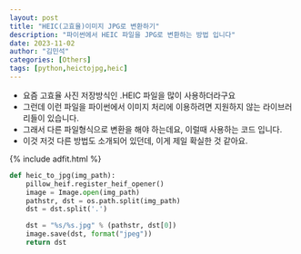 ```yaml
---
layout: post
title: "HEIC(고효율)이미지 JPG로 변환하기"
description: "파이썬에서 HEIC 파일을 JPG로 변환하는 방법 입니다"
date: 2023-11-02
author: "김민석"
categories: [Others]
tags: [python,heictojpg,heic]
---
```

- 요즘 고효율 사진 저장방식인 .HEIC 파일을 많이 사용하더라구요
- 그런데 이런 파일을 파이썬에서 이미지 처리에 이용하려면 지원하지 않는 라이브러리들이 있습니다.
- 그래서 다른 파일형식으로 변환을 해야 하는데요, 이럴때 사용하는 코드 입니다.
- 이것 저것 다른 방법도 소개되어 있던데, 이게 제일 확실한 것 같아요.

{% include adfit.html %}

```python
def heic_to_jpg(img_path):
    pillow_heif.register_heif_opener()
    image = Image.open(img_path)
    pathstr, dst = os.path.split(img_path)
    dst = dst.split('.')

    dst = "%s/%s.jpg" % (pathstr, dst[0])
    image.save(dst, format("jpeg"))
    return dst
```
